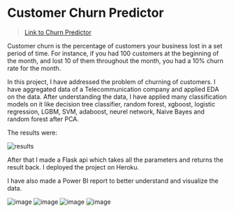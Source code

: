 # Customer Churn Predictor
> [Link to Churn Predictor](https://churnpredictorzain.herokuapp.com/)

Customer churn is the percentage of customers your business lost in a set period of time. For instance, if you had 100 customers at the beginning of the month, and lost 
10 of them throughout the month, you had a 10% churn rate for the month.

In this project, I have addressed the problem of churning of customers. I have aggregated data of a Telecommunication company and applied EDA on the data. After 
understanding the data, I have applied many classification models on it like decision tree classifier, random forest, xgboost, logistic regression, LGBM, SVM, 
adaboost, neurel network, Naive Bayes and random forest after PCA.

The results were:

![results](https://user-images.githubusercontent.com/89645252/187369580-07c153a7-53f4-4006-b629-51cd8c732cd7.png)

After that I made a Flask api which takes all the parameters and returns the result back. I deployed the project on Heroku.

I have also made a Power BI report to better understand and visualize the data.

![image](https://user-images.githubusercontent.com/89645252/187371913-e38959bf-e263-4536-ba41-293d871466ed.png)
![image](https://user-images.githubusercontent.com/89645252/187371984-3dbe3c1c-47fc-4588-8f26-0a573d501302.png)
![image](https://user-images.githubusercontent.com/89645252/187372189-ea2ed519-73ba-439b-8570-81d6cc96fb73.png)
![image](https://user-images.githubusercontent.com/89645252/187372251-e7fb19fe-ea00-4c1e-90cc-968970ba03e3.png)

